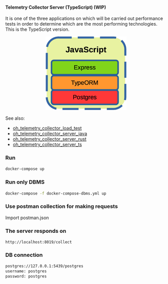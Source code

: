 #### Telemetry Collector Server (TypeScript) (WIP)

It is one of the three applications on which will be carried out performance tests in order to determine which are the most performing technologies. This is the TypeScript version. 

<p align="center" width="100%">
    <img width="50%" src="dev-stack1.png"> 
</p>

See also:

- [oh_telemetry_collector_load_test](https://github.com/goto-eof/oh_telemetry_collector_load_test)
- [oh_telemetry_collector_server_java](https://github.com/goto-eof/oh_telemetry_collector_server_java)
- [oh_telemetry_collector_server_rust](https://github.com/goto-eof/oh_telemetry_collector_server_rust)
- [oh_telemetry_collector_server_ts](https://github.com/goto-eof/oh_telemetry_collector_server_ts)

### Run 

```bash
docker-compose up
```

### Run only DBMS

```bash
docker-compose -f docker-compose-dbms.yml up
```

### Use postman collection for making requests

Import postman.json

### The server responds on

```
http://localhost:8019/collect
```


### DB connection

```
postgres://127.0.0.1:5439/postgres
username: postgres
password: postgres
```